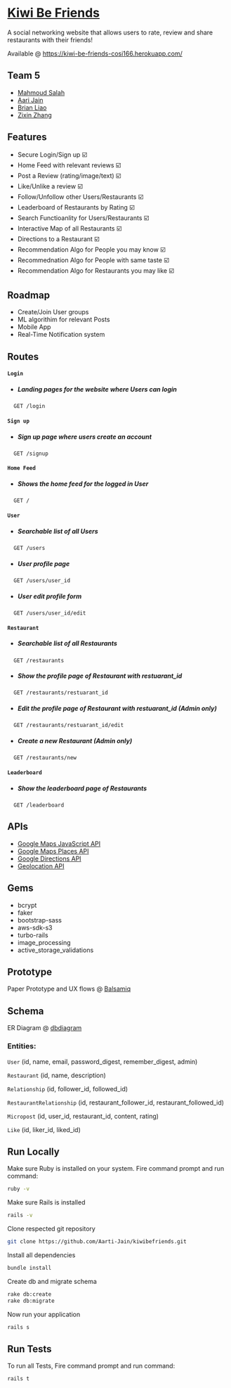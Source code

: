 # [Kiwi Be Friends](https://kiwi-be-friends-cosi166.herokuapp.com/)

A social networking website that allows users to rate, review and share restaurants with their friends!

Available @ https://kiwi-be-friends-cosi166.herokuapp.com/

## Team 5
- [Mahmoud Salah](https://www.github.com/MahmoudSalah02)
- [Aari Jain](https://www.github.com/Aarti-Jain)
- [Brian Liao](https://www.github.com/bliaowey)
- [Zixin Zhang](https://www.github.com/GodDamnGitHub)

## Features
- Secure Login/Sign up :ballot_box_with_check:
- Home Feed with relevant reviews :ballot_box_with_check:
- Post a Review (rating/image/text) :ballot_box_with_check:
- Like/Unlike a review :ballot_box_with_check:
- Follow/Unfollow other Users/Restaurants :ballot_box_with_check:
- Leaderboard of Restaurants by Rating :ballot_box_with_check:
- Search Functioanlity for Users/Restaurants :ballot_box_with_check:
- Interactive Map of all Restaurants :ballot_box_with_check:
- Directions to a Restaurant :ballot_box_with_check:
- Recommendation Algo for People you may know :ballot_box_with_check:
- Recommednation Algo for People with same taste :ballot_box_with_check:
- Recommendation Algo for Restaurants you may like :ballot_box_with_check:


## Roadmap
- Create/Join User groups
- ML algorithim for relevant Posts
- Mobile App 
- Real-Time Notification system

## Routes

#### `Login`
- ##### Landing pages for the website where Users can login
```
  GET /login
```

#### `Sign up`
- ##### Sign up page where users create an account
```
  GET /signup
```

#### `Home Feed`
- ##### Shows the home feed for the logged in User
```
  GET /
```

#### `User`

- ##### Searchable list of all Users
```
  GET /users
```

- ##### User profile page
```
  GET /users/user_id
```

- ##### User edit profile form
```
  GET /users/user_id/edit
```

#### `Restaurant`

- ##### Searchable list of all Restaurants
```
  GET /restaurants
```

- ##### Show the profile page of Restaurant with restuarant_id
```
  GET /restaurants/restuarant_id
```

- ##### Edit the profile page of Restaurant with restuarant_id (Admin only)
```
  GET /restaurants/restuarant_id/edit
```

- ##### Create a new Restaurant (Admin only)
```
  GET /restaurants/new
```

#### `Leaderboard`
- ##### Show the leaderboard page of Restaurants
```
  GET /leaderboard
```


## APIs
- [Google Maps JavaScript API](https://developers.google.com/maps/documentation/javascript/overview)
- [Google Maps Places API](https://developers.google.com/maps/documentation/places/web-service/overview)
- [Google Directions API](https://developers.google.com/maps/documentation/directions/overview)
- [Geolocation API](https://developer.mozilla.org/en-US/docs/Web/API/Geolocation_API)


## Gems
- bcrypt
- faker 
- bootstrap-sass
- aws-sdk-s3
- turbo-rails
- image_processing
- active_storage_validations

## Prototype

Paper Prototype and UX flows @ [Balsamiq](https://drive.google.com/file/d/14DPjYT-WpjN2JeTZloeKtNOUVTSn68ZI/view?usp=sharing)

## Schema

ER Diagram @ [dbdiagram](https://dbdiagram.io/d/638e3b7cbae3ed7c4544e0d0)

### Entities:

`User` (id, name, email, password_digest, remember_digest, admin)

`Restaurant` (id, name, description)

`Relationship` (id, follower_id, followed_id)

`RestaurantRelationship` (id, restaurant_follower_id, restaurant_followed_id)

`Micropost` (id, user_id, restaurant_id, content, rating)

`Like` (id, liker_id, liked_id)


## Run Locally
Make sure Ruby is installed on your system. Fire command prompt and run command:
```bash
ruby -v
```
Make sure Rails is installed
```bash
rails -v
```
Clone respected git repository
```bash
git clone https://github.com/Aarti-Jain/kiwibefriends.git
```
Install all dependencies
```bash
bundle install
```
Create db and migrate schema
```bash
rake db:create
rake db:migrate
```
Now run your application
```bash
rails s
```
## Run Tests
To run all Tests, Fire command prompt and run command:
```bash
rails t
```
